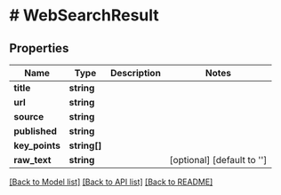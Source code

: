 # # WebSearchResult

## Properties

Name | Type | Description | Notes
------------ | ------------- | ------------- | -------------
**title** | **string** |  |
**url** | **string** |  |
**source** | **string** |  |
**published** | **string** |  |
**key_points** | **string[]** |  |
**raw_text** | **string** |  | [optional] [default to '']

[[Back to Model list]](../../README.md#models) [[Back to API list]](../../README.md#endpoints) [[Back to README]](../../README.md)
